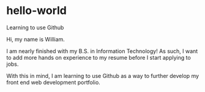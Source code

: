 # hello-world
Learning to use Github

Hi, my name is William.

I am nearly finished with my B.S. in Information Technology! As such, I want to add more hands on experience to my resume before I start applying to jobs.

With this in mind, I am learning to use Github as a way to further develop my front end web development portfolio.
